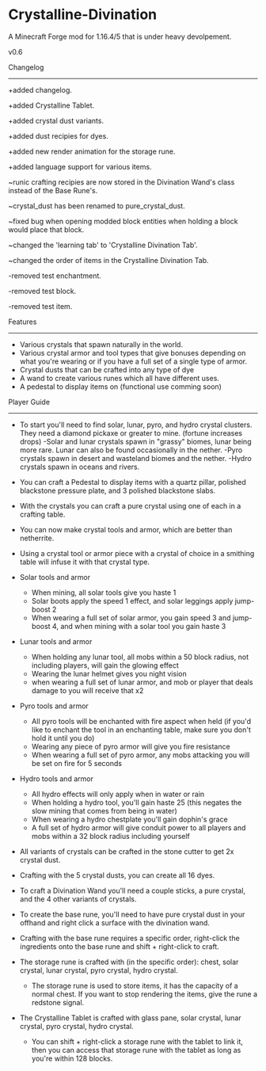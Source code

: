 # Crystalline-Divination
 A Minecraft Forge mod for 1.16.4/5 that is under heavy devolpement.

v0.6

Changelog
*********
+added changelog.

+added Crystalline Tablet.

+added crystal dust variants.

+added dust recipies for dyes.

+added new render animation for the storage rune.

+added language support for various items.

~runic crafting recipies are now stored in the Divination Wand's class instead of the Base Rune's.

~crystal_dust has been renamed to pure_crystal_dust.

~fixed bug when opening modded block entities when holding a block would place that block.

~changed the 'learning tab' to 'Crystalline Divination Tab'.

~changed the order of items in the Crystalline Divination Tab.

-removed test enchantment.

-removed test block.

-removed test item.



Features
********
- Various crystals that spawn naturally in the world.
- Various crystal armor and tool types that give bonuses depending on what you're wearing or if you
have a full set of a single type of armor.
- Crystal dusts that can be crafted into any type of dye
- A wand to create various runes which all have different uses. 
- A pedestal to display items on (functional use comming soon)


Player Guide
************
- To start you'll need to find solar, lunar, pyro, and hydro crystal clusters. They need a diamond pickaxe or greater to mine.
(fortune increases drops)
	-Solar and lunar crystals spawn in "grassy" biomes, lunar being more rare. Lunar can also be found occasionally in the nether.
	-Pyro crystals spawn in desert and wasteland biomes and the nether.
	-Hydro crystals spawn in oceans and rivers.

- You can craft a Pedestal to display items with a quartz pillar, polished blackstone pressure plate, and 3 polished blackstone slabs.

- With the crystals you can craft a pure crystal using one of each in a crafting table.

- You can now make crystal tools and armor, which are better than netherrite. 

- Using a crystal tool or armor piece with a crystal of choice in a smithing table will infuse it with that crystal type.

- Solar tools and armor
	- When mining, all solar tools give you haste 1
	- Solar boots apply the speed 1 effect, and solar leggings apply jump-boost 2
	- When wearing a full set of solar armor, you gain speed 3 and jump-boost 4, and when mining with a solar tool you gain haste 3
- Lunar tools and armor
	- When holding any lunar tool, all mobs within a 50 block radius, not including players, will gain the glowing effect
	- Wearing the lunar helmet gives you night vision
	- when wearing a full set of lunar armor, and mob or player that deals damage to you will receive that x2
- Pyro tools and armor
	- All pyro tools will be enchanted with fire aspect when held 
	(if you'd like to enchant the tool in an enchanting table, make sure you don't hold it until you do)
	- Wearing any piece of pyro armor will give you fire resistance
	- When wearing a full set of pyro armor, any mobs attacking you will be set on fire for 5 seconds
- Hydro tools and armor
	- All hydro effects will only apply when in water or rain
	- When holding a hydro tool, you'll gain haste 25 (this negates the slow mining that comes from being in water)
	- When wearing a hydro chestplate you'll gain dophin's grace
	- A full set of hydro armor will give conduit power to all players and mobs within a 32 block radius including yourself

- All variants of crystals can be crafted in the stone cutter to get 2x crystal dust.

- Crafting with the 5 crystal dusts, you can create all 16 dyes.

- To craft a Divination Wand you'll need a couple sticks, a pure crystal, and the 4 other variants of crystals.

- To create the base rune, you'll need to have pure crystal dust in your offhand and right click a surface with the divination wand.

- Crafting with the base rune requires a specific order, right-click the ingredients onto the base rune and shift + right-click to craft.

- The storage rune is crafted with (in the specific order): chest, solar crystal, lunar crystal, pyro crystal, hydro crystal.
	- The storage rune is used to store items, it has the capacity of a normal chest. If you want to stop rendering the items, give the rune a redstone signal.

- The Crystalline Tablet is crafted with glass pane, solar crystal, lunar crystal, pyro crystal, hydro crystal.
	- You can shift + right-click a storage rune with the tablet to link it, then you can access that storage rune with the tablet as long as you're within 128 blocks.
